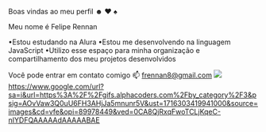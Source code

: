 Boas vindas ao meu perfil ☻ ♥ ♠ 

Meu nome é Felipe Rennan

  •Estou estudando na Alura
  •Estou me desenvolvendo na linguagem JavaScript
  •Utilizo esse espaço para minha organização e compartilhamento dos meu projetos desenvolvidos
  
Você pode entrar em contato comigo 📫
frennan8@gmail.com
![](link)https://www.google.com/url?sa=i&url=https%3A%2F%2Fgifs.alphacoders.com%2Fby_category%2F3&psig=AOvVaw3Q0uU6FH3AHjJa5mnunr5V&ust=1716303419941000&source=images&cd=vfe&opi=89978449&ved=0CA8QjRxqFwoTCLjKqeC-nIYDFQAAAAAdAAAAABAE


